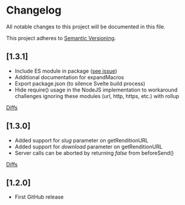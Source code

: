# Changelog

All notable changes to this project will be documented in this file.

This project adheres to [Semantic Versioning](https://semver.org/spec/v2.0.0.html).

## [1.3.1]

- Include ES module in package ([see issue](https://github.com/oracle/content-management-sdk/issues/1))
- Additional documentation for expandMacros
- Export package.json (to silence Svelte build process)
- Hide require() usage in the NodeJS implementation to workaround
challenges ignoring these modules (url, http, https, etc.) with rollup

[Diffs](../../compare/v1.3.1...v1.3.0)

## [1.3.0]

- Added support for *slug* parameter on getRenditionURL
- Added support for *download* parameter on getRenditionURL
- Server calls can be aborted by returning *false* from beforeSend()

[Diffs](../../compare/v1.3.0...v1.2.0)

## [1.2.0]

- First GitHub release
